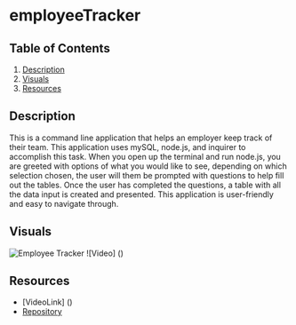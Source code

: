 # employeeTracker


## Table of Contents
1. [Description](#description)
2. [Visuals](#visuals)
3. [Resources](#resources)

## Description
This is a command line application that helps an employer keep track of their team. This application uses mySQL, node.js, and inquirer to accomplish this task. When you open up the terminal and run node.js, you are greeted with options of what you would like to see, depending on which selection chosen, the user will them be prompted with questions to help fill out the tables. Once the user has completed the questions, a table with all the data input is created and presented. This application is user-friendly and easy to navigate through.


## Visuals
![Employee Tracker](./img/employeeTracker.png)
![Video] ()



## Resources
- [VideoLink] ()
- [Repository](https://github.com/selaprivette/employeeTracker)